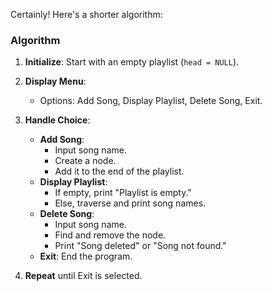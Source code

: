 Certainly! Here's a shorter algorithm:

### Algorithm

1. **Initialize**: Start with an empty playlist (`head = NULL`).

2. **Display Menu**:
   - Options: Add Song, Display Playlist, Delete Song, Exit.

3. **Handle Choice**:
   - **Add Song**: 
     - Input song name.
     - Create a node.
     - Add it to the end of the playlist.
   - **Display Playlist**:
     - If empty, print "Playlist is empty."
     - Else, traverse and print song names.
   - **Delete Song**:
     - Input song name.
     - Find and remove the node.
     - Print "Song deleted" or "Song not found."
   - **Exit**: End the program.

4. **Repeat** until Exit is selected.